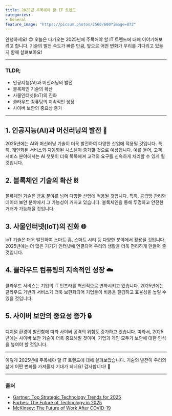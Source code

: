 ```yaml
---
title: 2025년 주목해야 할 IT 트렌드
categories: 
- General
feature_image: "https://picsum.photos/2560/600?image=872"
---
```


안녕하세요! 😊 오늘은 다가오는 2025년에 주목해야 할 IT 트렌드에 대해 이야기해보려고 합니다. 기술의 발전 속도가 빠른 만큼, 앞으로 어떤 변화가 우리를 기다리고 있을지 함께 살펴보아요!

---

### TLDR;
- 인공지능(AI)과 머신러닝의 발전
- 블록체인 기술의 확산
- 사물인터넷(IoT)의 진화
- 클라우드 컴퓨팅의 지속적인 성장
- 사이버 보안의 중요성 증가

---

## 1. 인공지능(AI)과 머신러닝의 발전 🤖
2025년에는 AI와 머신러닝 기술이 더욱 발전하여 다양한 산업에 적용될 것입니다. 특히, 개인화된 서비스와 자동화된 시스템이 증가할 것으로 예상됩니다. 예를 들어, 고객 서비스 분야에서는 AI 챗봇이 더욱 똑똑해져 고객의 요구를 신속하게 처리할 수 있게 될 것입니다.

## 2. 블록체인 기술의 확산 ⛓️
블록체인 기술은 금융 분야를 넘어 다양한 산업에 적용될 것입니다. 특히, 공급망 관리와 데이터 보안 분야에서 그 가능성이 커지고 있습니다. 블록체인을 통해 투명하고 안전한 거래가 가능해질 것입니다.

## 3. 사물인터넷(IoT)의 진화 🌐
IoT 기술은 더욱 발전하여 스마트 홈, 스마트 시티 등 다양한 분야에서 활용될 것입니다. 2025년에는 더 많은 기기가 인터넷에 연결되어 우리의 생활을 더욱 편리하게 만들어 줄 것입니다.

## 4. 클라우드 컴퓨팅의 지속적인 성장 ☁️
클라우드 서비스는 기업의 IT 인프라를 혁신적으로 변화시키고 있습니다. 2025년에는 클라우드 기반의 서비스가 더욱 보편화되어 기업들이 비용을 절감하고 효율성을 높일 수 있을 것입니다.

## 5. 사이버 보안의 중요성 증가 🔒
디지털 환경이 발전함에 따라 사이버 공격의 위험도 증가하고 있습니다. 따라서, 2025년에는 사이버 보안 기술이 더욱 중요해질 것이며, 기업과 개인 모두가 보안에 대한 인식을 높여야 할 것입니다.

---

이렇게 2025년에 주목해야 할 IT 트렌드에 대해 살펴보았습니다. 기술의 발전이 우리의 삶에 어떤 변화를 가져올지 기대가 되네요! 감사합니다! 🙏

---

### 출처
- [Gartner: Top Strategic Technology Trends for 2025](https://www.gartner.com/en/newsroom/press-releases/2022-10-18-gartner-says-three-emerging-technology-trends-will-shape-the-future-of-work)
- [Forbes: The Future of Technology in 2025](https://www.forbes.com/sites/bernardmarr/2021/01/04/the-future-of-technology-in-2025/?sh=5c1c1e4e7c3e)
- [McKinsey: The Future of Work After COVID-19](https://www.mckinsey.com/featured-insights/future-of-work)
